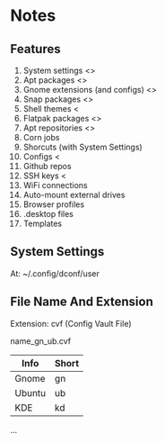 # Notes

## Features

1.  System settings <>
2.  Apt packages <>
3.  Gnome extensions (and configs) <>
4.  Snap packages <>
5.  Shell themes <
6.  Flatpak packages <> 
7.  Apt repositories <>
8.  Corn jobs
9.  Shorcuts (with System Settings)
10. Configs <
11. Github repos
12. SSH keys <
13. WiFi connections
14. Auto-mount external drives
15. Browser profiles
16. .desktop files
17. Templates

## System Settings

At: ~/.config/dconf/user

## File Name And Extension

Extension: cvf (Config Vault File)

name_gn_ub.cvf

| Info      | Short |
|-----------|-------|
| Gnome     | gn    |
| Ubuntu    | ub    |
| KDE       | kd    |
...


